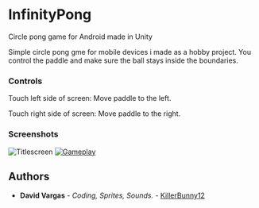 # InfinityPong

Circle pong game for Android made in Unity
 
Simple circle pong gme for mobile devices i made as a hobby project.
You control the paddle and make sure the ball stays inside the boundaries.
 
 ### Controls
 
Touch left side of screen: Move paddle to the left.

Touch right side of screen: Move paddle to the right.
 
### Screenshots

  ![Titlescreen](https://i.postimg.cc/tRtN8Gm4/Screenshot-2021-04-06-19-02-23-573-com-Killer-Bunny-Games-Infinity-Pong.jpg)
  [![Gameplay](https://i.postimg.cc/XNzYjpPH/Screenshot-2021-04-06-19-02-29-225-com-Killer-Bunny-Games-Infinity-Pong.jpg)](https://i.postimg.cc/XNzYjpPH/Screenshot-2021-04-06-19-02-29-225-com-Killer-Bunny-Games-Infinity-Pong.jpg)

## Authors

* **David Vargas** - *Coding, Sprites, Sounds.* - [KillerBunny12](https://github.com/KillerBunny12)
